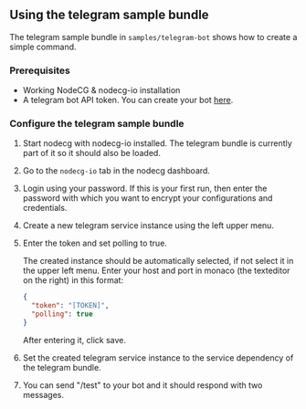 ## Using the telegram sample bundle

The telegram sample bundle in `samples/telegram-bot` shows how to create a simple command.

### Prerequisites

- Working NodeCG & nodecg-io installation
- A telegram bot API token. You can create your bot [here](https://t.me/botfather).

### Configure the telegram sample bundle

1. Start nodecg with nodecg-io installed. The telegram bundle is currently part of it so it should also be loaded.

2. Go to the `nodecg-io` tab in the nodecg dashboard.

3. Login using your password. If this is your first run, then enter the password with which you want to encrypt your configurations and credentials.

4. Create a new telegram service instance using the left upper menu.

5. Enter the token and set polling to true.

   The created instance should be automatically selected, if not select it in the upper left menu. Enter your host and port in monaco (the texteditor on the right) in this format:

   ```json
   {
     "token": "[TOKEN]",
     "polling": true
   }
   ```

   After entering it, click save.

6. Set the created telegram service instance to the service dependency of the telegram bundle.

7. You can send "/test" to your bot and it should respond with two messages.

